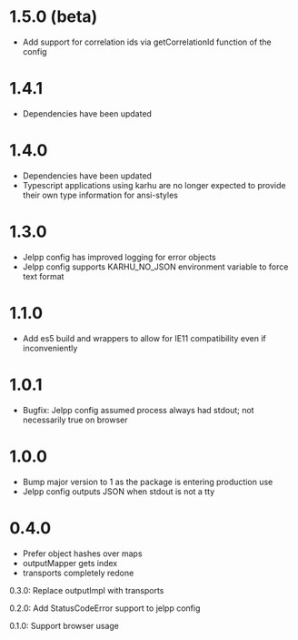 # 1.5.0 (beta)
- Add support for correlation ids via getCorrelationId function of the config

# 1.4.1

- Dependencies have been updated

# 1.4.0

- Dependencies have been updated
- Typescript applications using karhu are no longer expected to provide their own type information for ansi-styles

# 1.3.0

- Jelpp config has improved logging for error objects
- Jelpp config supports KARHU_NO_JSON environment variable to force text format

# 1.1.0

- Add es5 build and wrappers to allow for IE11 compatibility even if inconveniently

# 1.0.1

- Bugfix: Jelpp config assumed process always had stdout; not necessarily true on browser

# 1.0.0

- Bump major version to 1 as the package is entering production use
- Jelpp config outputs JSON when stdout is not a tty

# 0.4.0

- Prefer object hashes over maps
- outputMapper gets index
- transports completely redone 

0.3.0: Replace outputImpl with transports

0.2.0: Add StatusCodeError support to jelpp config

0.1.0: Support browser usage

